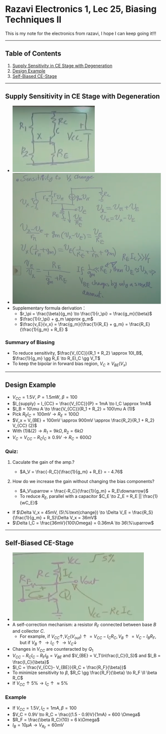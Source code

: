 # Razavi Electronics 1, Lec 25, Biasing Techniques II

This is my note for the electronics from razavi, I hope I can keep going it!!!

---

## Table of Contents

1. [Supply Sensitivity in CE Stage with Degeneration](#supply-sensitivity-in-ce-stage-with-degeneration)
2. [Design Example](#design-example)
3. [Self-Biased CE-Stage](#self-biased-ce-stage)






---
## Supply Sensitivity in CE Stage with Degeneration
+ ![](/images/BiasingCEstageGeg.png)
+ ![Supply Sensitivity in CE Stage with Degeneration](/images/SupplySensitivityCEstageDeg.png)
+ Supplementary formula derivation：
    + $r_\pi = \frac{\beta}{g_m} \to \frac{1}{r_\pi} = \frac{g_m}{\beta}$
    + $\frac{1}{r_\pi} + g_m \approx g_m$
    + $\frac{v_E}{v_x} = \frac{g_m}{\frac{1}{R_E} + g_m} = \frac{R_E}{\frac{1}{g_m} + R_E} $

### Summary of Biasing
+ To reduce sensitivity, $\frac{V_{CC}}{R_1 + R_2} \approx 10I_B$, $\frac{1}{g_m} \gg R_E \to R_EI_C \gg V_T$
+ To keep the bipolar in forward bias region, $V_C \geq V_{BE}(V_x)$
---
## Design Example
+ $V_{CC} = 1.5V$, $P = 1.5mW$, $\beta = 100$
+ $I_{supply} = I_{CC} = \frac{V_{CC}}{P} = 1mA \to I_C \approx 1mA$
+ $I_B = 10\mu A \to \frac{V_{CC}}{R_1 + R_2} = 100\mu A (1)$
+ Pick $R_EI_C = 100 mV \to R_E = 100\Omega$
+ $V_x = V_{BE} + 100mV \approx 900mV \approx \frac{R_2}{R_1 + R_2} V_{CC} (2)$
+ With $(1) \&(2) \to R_1 = 9k\Omega, R_2 = 6k\Omega$
+ $V_C = V_{CC}-R_CI_C \geq 0.9V \to R_C = 600\Omega$

### Quiz:
1. Caculate the gain of the amp.?
    + $A_V = \frac{-R_C}{\frac{1}{g_m} + R_E} = - 4.76$ 

2. How do we increase the gain without changing the bias components?
    + $A_V\uparrow = \frac{-R_C}{\frac{1}{g_m} + R_E\downarrow}$
    + To reduce $R_E$, parallel with a capacitor $C_E \to Z_E = R_E || \frac{1}{wC_E}$

+ If $\Delta V_x = 45mV, (5\%\text{change}) \to \Delta V_E = \frac{R_S}{\frac{1}{g_m} + R_S}\Delta V_x = 36mV$
+ $\Delta I_C = \frac{36mV}{100\Omega} = 0.36mA \to 36\%\uparrow$
---
## Self-Biased CE-Stage
+ ![](/images/SelfBiasedCEstage.png)
+ A self-correction mechanism: a resistor $R_F$ connected between base $B$ and collector $C$.
    + For example, if $V_{CC}\uparrow, V_C(V_{out})\uparrow = V_{CC} - I_CR_C, V_B\uparrow = V_C - I_{B}R_F$, but if $V_B\uparrow \to I_C\uparrow \to V_C\downarrow$
+ Changes in $V_{CC}$ are counteracted by $Q_1$
+ $V_{CC} - R_CI_C - R_FI_B = V_{BE}$ and $V_{BE} = V_T\ln\frac{I_C}{I_S}$ and $I_B = \frac{I_C}{\beta}$
+ $I_C = \frac{V_{CC}- V_{BE}}{R_C + \frac{R_F}{\beta}}$
+ To minimize sensitivity to $\beta$, $R_C \gg \frac{R_F}{\beta} \to R_F \ll \beta R_C$
+ If $V_{CC} \uparrow 5\% \to I_C\uparrow \approx 5\%$

### Example
+ If $V_{CC} = 1.5V, I_C = 1mA, \beta = 100$
+ $V_C = 0.9V \to R_C = \frac{(1.5 - 0.9)V}{1mA} = 600 \Omega$
+ $R_F = \frac{\beta R_C}{10} = 6 k\Omega$
+ $I_B = 10 \mu A \to V_{R_F} = 60 mV$


    
    
